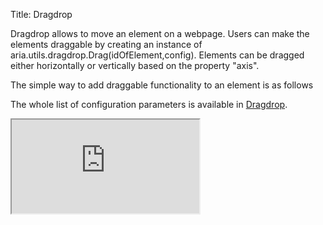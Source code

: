 Title: Dragdrop


Dragdrop allows to move an element on a webpage. Users can make the elements draggable by creating an instance of aria.utils.dragdrop.Drag(idOfElement,config). Elements can be dragged either horizontally or vertically based on the property "axis".

The simple way to add draggable functionality to an element is as follows
<script src='http://snippets.ariatemplates.com/snippets/github.com/ariatemplates/documentation-code/%VERSION%/snippets/utils/dragdrop/Drag.tpl?tag=drag1html&lang=at&outdent=true' defer></script>
<script src='http://snippets.ariatemplates.com/snippets/github.com/ariatemplates/documentation-code/%VERSION%/snippets/utils/dragdrop/DragScript.js?tag=drag1js&lang=at&outdent=true' defer></script>

The whole list of configuration parameters is available in [Dragdrop](http://ariatemplates.com/api/#aria.utils.dragdrop.DragDropBean).

<iframe class='samples' src='http://snippets.ariatemplates.com/samples/github.com/ariatemplates/documentation-code/%VERSION%/samples/utils/dragdrop/?skip=1' ></iframe>

